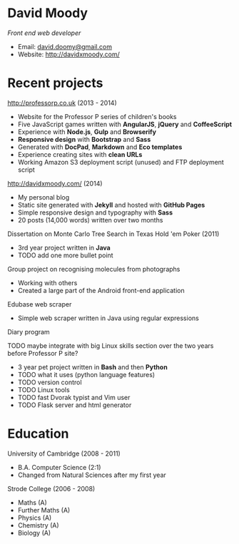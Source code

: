 David Moody
===========

*Front end web developer*

- Email: <david.doomy@gmail.com>
- Website: <http://davidxmoody.com/>

Recent projects
===============

<http://professorp.co.uk> (2013 - 2014)

- Website for the Professor P series of children's books
- Five JavaScript games written with **AngularJS**, **jQuery** and **CoffeeScript**
- Experience with **Node.js**, **Gulp** and **Browserify**
- **Responsive design** with **Bootstrap** and **Sass**
- Generated with **DocPad**, **Markdown** and **Eco templates**
- Experience creating sites with **clean URLs**
- Working Amazon S3 deployment script (unused) and FTP deployment script

<http://davidxmoody.com/> (2014)

- My personal blog
- Static site generated with **Jekyll** and hosted with **GitHub Pages**
- Simple responsive design and typography with **Sass**
- 20 posts (14,000 words) written over two months

Dissertation on Monte Carlo Tree Search in Texas Hold 'em Poker (2011)

- 3rd year project written in **Java**
- TODO add one more bullet point

Group project on recognising molecules from photographs

- Working with others
- Created a large part of the Android front-end application

Edubase web scraper

- Simple web scraper written in Java using regular expressions

Diary program

TODO maybe integrate with big Linux skills section over the two years before Professor P site?

- 3 year pet project written in **Bash** and then **Python**
- TODO what it uses (python language features)
- TODO version control
- TODO Linux tools
- TODO fast Dvorak typist and Vim user
- TODO Flask server and html generator

Education
=========

University of Cambridge (2008 - 2011)

- B.A. Computer Science (2:1)
- Changed from Natural Sciences after my first year

Strode College (2006 - 2008)

- Maths (A)
- Further Maths (A)
- Physics (A)
- Chemistry (A)
- Biology (A)
